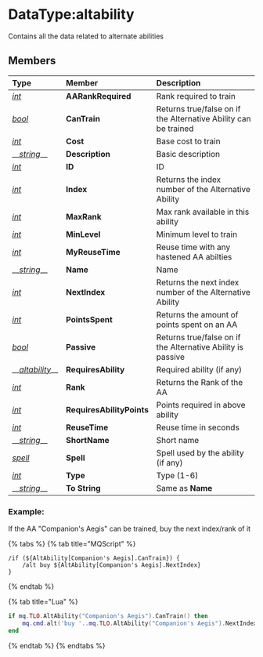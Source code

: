 # DataType:altability

Contains all the data related to alternate abilities

## Members

| **Type** | **Member** | **Description** |
| :--- | :--- | :--- |
| [_int_](datatype-int.md) | **AARankRequired** | Rank required to train |
| [_bool_](datatype-bool.md) | **CanTrain** | Returns true/false on if the Alternative Ability can be trained |
| [_int_](datatype-int.md) | **Cost** | Base cost to train |
| \_\_[_string_](datatype-string.md)\_\_ | **Description** | Basic description |
| [_int_](datatype-int.md) | **ID** | ID |
| [_int_](datatype-int.md) | **Index** | Returns the index number of the Alternative Ability |
| [_int_](datatype-int.md) | **MaxRank** | Max rank available in this ability |
| [_int_](datatype-int.md) | **MinLevel** | Minimum level to train |
| [_int_](datatype-int.md) | **MyReuseTime** | Reuse time with any hastened AA abilties |
| \_\_[_string_](datatype-string.md)\_\_ | **Name** | Name |
| [_int_](datatype-int.md) | **NextIndex** | Returns the next index number of the Alternative Ability |
| [_int_](datatype-int.md) | **PointsSpent** | Returns the amount of points spent on an AA |
| [_bool_](datatype-bool.md) | **Passive** | Returns true/false on if the Alternative Ability is passive |
| \_\_[_altability_](datatype-altability.md)\_\_ | **RequiresAbility** | Required ability \(if any\) |
| [_int_](datatype-int.md) | **Rank** | Returns the Rank of the AA |
| [_int_](datatype-int.md) | **RequiresAbilityPoints** | Points required in above ability |
| [_int_](datatype-int.md) | **ReuseTime** | Reuse time in seconds |
| \_\_[_string_](datatype-string.md)\_\_ | **ShortName** | Short name |
| [_spell_](datatype-spell.md) | **Spell** | Spell used by the ability \(if any\) |
| [_int_](datatype-int.md) | **Type** | Type \(1-6\) |
| \_\_[_string_](datatype-string.md)\_\_ | **To String** | Same as **Name** |

### Example:

If the AA "Companion's Aegis" can be trained, buy the next index/rank of it

{% tabs %}
{% tab title="MQScript" %}
```text
/if (${AltAbility[Companion's Aegis].CanTrain}) {
    /alt buy ${AltAbility[Companion's Aegis].NextIndex}
}
```
{% endtab %}

{% tab title="Lua" %}
```lua
if mq.TLO.AltAbility("Companion's Aegis").CanTrain() then
    mq.cmd.alt('buy '..mq.TLO.AltAbility("Companion's Aegis").NextIndex())
end
```
{% endtab %}
{% endtabs %}

